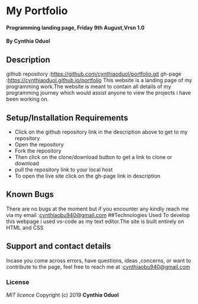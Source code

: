 # My Portfolio
#### Programming landing page, Friday 9th August,Vrsn 1.0
#### By **Cynthia Oduol**
## Description
github repository :https://github.com/cynthiaoduol/portfolio.git
gh-page :https://cynthiaoduol.github.io/portfolio
This website is a landing page of my programming work.The website is meant to contain all details of my programming journey which would assist anyone to view the projects i have been working on. 
## Setup/Installation Requirements
* Click on the github repository link in the description above to get to my repository
* Open the repository
* Fork the repository
* Then click on the clone/download button to get a link to clone or download 
* pull the repository link to your local host
* To open the live site click on the gh-page link in description
## Known Bugs 
There are no bugs at the moment but if you encounter any kindly reach me via my email :cynthiaobu940@gmail.com 
##Technologies Used
 To develop this webpage i used vs-code as my text editor.The site is built entirely on HTML and CSS
## Support and contact details
 Incase you come across errors, have questions, ideas ,concerns, or want to contribute to the page, feel free to reach me at :cynthiaobu940@gmail.com
### License
*MIT licence*
Copyright (c) 2019 **Cynthia Oduol**
